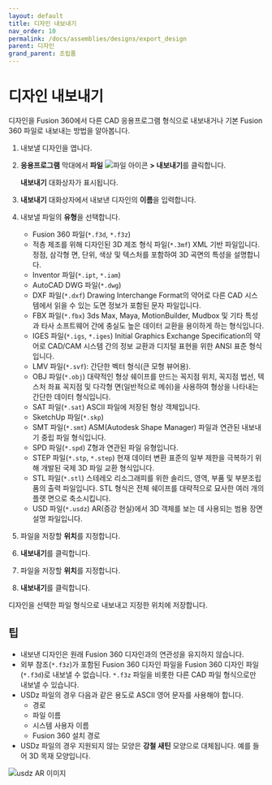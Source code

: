 ```yaml
---
layout: default
title: 디자인 내보내기
nav_order: 10
permalink: /docs/assemblies/designs/export_design
parent: 디자인
grand_parent: 조립품
---
```

디자인 내보내기
========

디자인을 Fusion 360에서 다른 CAD 응용프로그램 형식으로 내보내거나 기본 Fusion 360 파일로 내보내는 방법을 알아봅니다.

1.  내보낼 디자인을 엽니다.
    
2.  **응용프로그램** 막대에서 **파일** ![파일 아이콘](https://help.autodesk.com/cloudhelp/KOR/Fusion-Assemble/images/icon/common/file.png) **\> 내보내기**를 클릭합니다.
    
    **내보내기** 대화상자가 표시됩니다.
    
3.  **내보내기** 대화상자에서 내보낸 디자인의 **이름**을 입력합니다.
    
4.  내보낼 파일의 **유형**을 선택합니다.
    
    *   Fusion 360 파일(`*.f3d`, `*.f3z`)
    *   적층 제조를 위해 디자인된 3D 제조 형식 파일(`*.3mf`) XML 기반 파일입니다. 정점, 삼각형 면, 단위, 색상 및 텍스처를 포함하여 3D 곡면의 특성을 설명합니다.
    *   Inventor 파일(`*.ipt`, `*.iam`)
    *   AutoCAD DWG 파일(`*.dwg`)
    *   DXF 파일(`*.dxf`) Drawing Interchange Format의 약어로 다른 CAD 시스템에서 읽을 수 있는 도면 정보가 포함된 문자 파일입니다.
    *   FBX 파일(`*.fbx`) 3ds Max, Maya, MotionBuilder, Mudbox 및 기타 특성과 타사 소프트웨어 간에 충실도 높은 데이터 교환을 용이하게 하는 형식입니다.
    *   IGES 파일(`*.igs`, `*.iges`) Initial Graphics Exchange Specification의 약어로 CAD/CAM 시스템 간의 정보 교환과 디지털 표현을 위한 ANSI 표준 형식입니다.
    *   LMV 파일(`*.svf`): 간단한 벡터 형식(큰 모형 뷰어용).
    *   OBJ 파일(`*.obj`) 대략적인 형상 쉐이프를 만드는 꼭지점 위치, 꼭지점 법선, 텍스처 좌표 꼭지점 및 다각형 면(일반적으로 메쉬)을 사용하여 형상을 나타내는 간단한 데이터 형식입니다.
    *   SAT 파일(`*.sat`) ASCII 파일에 저장된 형상 객체입니다.
    *   SketchUp 파일(`*.skp`)
    *   SMT 파일(`*.smt`) ASM(Autodesk Shape Manager) 파일과 연관된 내보내기 중립 파일 형식입니다.
    *   SPD 파일(`*.spd`) Z형과 연관된 파일 유형입니다.
    *   STEP 파일(`*.stp`, `*.step`) 현재 데이터 변환 표준의 일부 제한을 극복하기 위해 개발된 국제 3D 파일 교환 형식입니다.
    *   STL 파일(`*.stl`) 스테레오 리소그래피를 위한 솔리드, 영역, 부품 및 부분조립품의 출력 파일입니다. STL 형식은 전체 쉐이프를 대략적으로 묘사한 여러 개의 플랫 면으로 축소시킵니다.
    *   USD 파일(`*.usdz`) AR(증강 현실)에서 3D 객체를 보는 데 사용되는 범용 장면 설명 파일입니다.
5.  파일을 저장할 **위치**를 지정합니다.
    
6.  **내보내기**를 클릭합니다.
    
7.  파일을 저장할 **위치**를 지정합니다.
    
8.  **내보내기**를 클릭합니다.
    

디자인을 선택한 파일 형식으로 내보내고 지정한 위치에 저장합니다.

팁
-

*   내보낸 디자인은 원래 Fusion 360 디자인과의 연관성을 유지하지 않습니다.
*   외부 참조(`*.f3z`)가 포함된 Fusion 360 디자인 파일을 Fusion 360 디자인 파일(`*.f3d`)로 내보낼 수 없습니다. `*.f3z` 파일을 비롯한 다른 CAD 파일 형식으로만 내보낼 수 있습니다.
*   USDz 파일의 경우 다음과 같은 용도로 ASCII 영어 문자를 사용해야 합니다.
    *   경로
    *   파일 이름
    *   시스템 사용자 이름
    *   Fusion 360 설치 경로
*   USDz 파일의 경우 지원되지 않는 모양은 **강철 새틴** 모양으로 대체됩니다. 예를 들어 3D 목재 모양입니다.

![usdz AR 이미지](https://help.autodesk.com/cloudhelp/KOR/Fusion-Assemble/images/example/usd-ar-image.png)